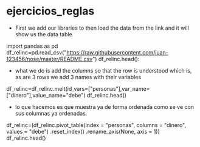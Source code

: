 # ejercicios_reglas

+ First we add our libraries to then load the data from the link and it will show us the data table

import pandas as pd
df_relinc=pd.read_csv("https://raw.githubusercontent.com/juan-123456/nose/master/README.csv")
df_relinc.head():  

+ what we do is add the columns so that the row is understood which is, as are 3 rows we add 3 names with their variables

df_relinc=df_relinc.melt(id_vars=["personas"],var_name=["dinero"],value_name="debe")
df_relinc.head()

+ lo que hacemos es que muestra ya de forma ordenada como se ve con sus columnas ya ordenadas.

df_relinc=(df_relinc.pivot_table(index = "personas", columns = "dinero", values = "debe")
   .reset_index() 
   .rename_axis(None, axis = 1))
df_relinc.head()
